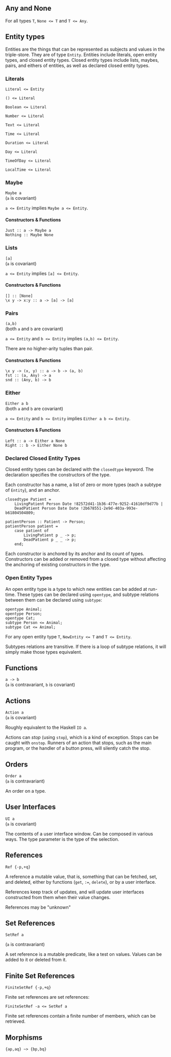 ## Any and None

For all types `T`, `None <= T` and `T <= Any`.

## Entity types

Entities are the things that can be represented as subjects and values in the triple-store.
They are of type `Entity`.
Entities include literals, open entity types, and closed entity types.
Closed entity types include lists, maybes, pairs, and eithers of entities, as well as declared closed entity types.

### Literals

`Literal <= Entity`

`() <= Literal`

`Boolean <= Literal`

`Number <= Literal`

`Text <= Literal`

`Time <= Literal`

`Duration <= Literal`

`Day <= Literal`

`TimeOfDay <= Literal`

`LocalTime <= Literal`

### Maybe

`Maybe a`  
(`a` is covariant)

`a <= Entity` implies `Maybe a <= Entity`.

#### Constructors & Functions
`Just :: a -> Maybe a`  
`Nothing :: Maybe None`

### Lists

`[a]`  
(`a` is covariant)

`a <= Entity` implies `[a] <= Entity`.

#### Constructors & Functions
`[] :: [None]`  
`\x y -> x:y :: a -> [a] -> [a]`

### Pairs

`(a,b)`  
(both `a` and `b` are covariant)

`a <= Entity` and `b <= Entity` implies `(a,b) <= Entity`.

There are no higher-arity tuples than pair.

#### Constructors & Functions
`\x y -> (x, y) :: a -> b -> (a, b)`  
`fst :: (a, Any) -> a`  
`snd :: (Any, b) -> b`

### Either

`Either a b`  
(both `a` and `b` are covariant)

`a <= Entity` and `b <= Entity` implies `Either a b <= Entity`.

#### Constructors & Functions
`Left :: a -> Either a None`  
`Right :: b -> Either None b`

### Declared Closed Entity Types

Closed entity types can be declared with the `closedtype` keyword.
The declaration specifies the constructors of the type.

Each constructor has a name, a list of zero or more types (each a subtype of `Entity`), and an anchor.

```pinafore
closedtype Patient =
    LivingPatient Person Date !82572d41-1b36-477e-9252-41610df9d77b |
    DeadPatient Person Date Date !2b678551-2e9d-403a-993e-b61804504809;

patientPerson :: Patient -> Person;
patientPerson patient =
    case patient of
        LivingPatient p _ -> p;
        DeadPatient p _ _ -> p;
    end;
```

Each constructor is anchored by its anchor and its count of types.
Constructors can be added or removed from a closed type without affecting the anchoring of existing constructors in the type.

### Open Entity Types

An open entity type is a type to which new entities can be added at run-time.
These types can be declared using `opentype`, and subtype relations between them can be declared using `subtype`:

```pinafore
opentype Animal;
opentype Person;
opentype Cat;
subtype Person <= Animal;
subtype Cat <= Animal;
```

For any open entity type `T`, `NewEntity <= T` and `T <= Entity`.

Subtypes relations are transitive.
If there is a loop of subtype relations, it will simply make those types equivalent.

## Functions

`a -> b`  
(`a` is contravariant, `b` is covariant)

## Actions

`Action a`  
(`a` is covariant)

Roughly equivalent to the Haskell `IO a`.

Actions can _stop_ (using `stop`), which is a kind of exception. Stops can be caught with `onstop`.
Runners of an action that stops, such as the main program, or the handler of a button press, will silently catch the stop.

## Orders

`Order a`  
(`a` is contravariant)

An order on a type.

## User Interfaces

`UI a`  
(`a` is covariant)

The contents of a user interface window. Can be composed in various ways.
The type parameter is the type of the selection.

## References

`Ref {-p,+q}`

A reference a mutable value, that is, something that can be fetched, set, and deleted, either by functions (`get`, `:=`, `delete`), or by a user interface.

References keep track of updates, and will update user interfaces constructed from them when their value changes.

References may be "unknown"

## Set References

`SetRef a`

(`a` is contravariant)

A set reference is a mutable predicate, like a test on values. Values can be added to it or deleted from it.

## Finite Set References

`FiniteSetRef {-p,+q}`

Finite set references are set references:

`FiniteSetRef -a <= SetRef a`

Finite set references contain a finite number of members, which can be retrieved.

## Morphisms

`{ap,aq} ~> {bp,bq}`
